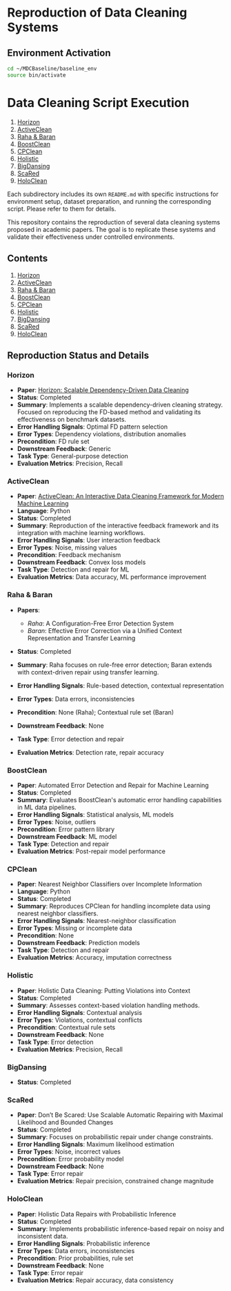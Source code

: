 

# Reproduction of Data Cleaning Systems

## Environment Activation
```bash
cd ~/MDCBaseline/baseline_env
source bin/activate
````
# Data Cleaning Script Execution

1. [Horizon](./CleanerRunScript/run_horizon/README.md)  
2. [ActiveClean](./CleanerRunScript/run_activeclean/README.md)  
3. [Raha & Baran](./CleanerRunScript/run_raha_baran/README.md)  
4. [BoostClean](./CleanerRunScript/run_boostclean/README.md)  
5. [CPClean](./CleanerRunScript/run_cpclean/README.md)  
6. [Holistic](./CleanerRunScript/run_holistic/README.md)  
7. [BigDansing](./CleanerRunScript/run_bigdansing/README.md)  
8. [ScaRed](./CleanerRunScript/run_scared/README.md)  
9. [HoloClean](./CleanerRunScript/run_holoclean/README.md)  

Each subdirectory includes its own `README.md` with specific instructions for environment setup, dataset preparation, and running the corresponding script. Please refer to them for details.

This repository contains the reproduction of several data cleaning systems proposed in academic papers. The goal is to replicate these systems and validate their effectiveness under controlled environments.

## Contents

1. [Horizon](#horizon)
2. [ActiveClean](#activeclean)
3. [Raha & Baran](#raha--baran)
4. [BoostClean](#boostclean)
5. [CPClean](#cpclean)
6. [Holistic](#holistic)
7. [BigDansing](#bigdansing)
8. [ScaRed](#scared)
9. [HoloClean](#holoclean)

## Reproduction Status and Details

### Horizon

* **Paper**: [Horizon: Scalable Dependency-Driven Data Cleaning](https://www.vldb.org/pvldb/vol14/p25)
* **Status**: Completed
* **Summary**: Implements a scalable dependency-driven cleaning strategy. Focused on reproducing the FD-based method and validating its effectiveness on benchmark datasets.
* **Error Handling Signals**: Optimal FD pattern selection
* **Error Types**: Dependency violations, distribution anomalies
* **Precondition**: FD rule set
* **Downstream Feedback**: Generic
* **Task Type**: General-purpose detection
* **Evaluation Metrics**: Precision, Recall

### ActiveClean

* **Paper**: [ActiveClean: An Interactive Data Cleaning Framework for Modern Machine Learning](https://arxiv.org/pdf/1601.03797.pdf)
* **Language**: Python
* **Status**: Completed
* **Summary**: Reproduction of the interactive feedback framework and its integration with machine learning workflows.
* **Error Handling Signals**: User interaction feedback
* **Error Types**: Noise, missing values
* **Precondition**: Feedback mechanism
* **Downstream Feedback**: Convex loss models
* **Task Type**: Detection and repair for ML
* **Evaluation Metrics**: Data accuracy, ML performance improvement

### Raha & Baran

* **Papers**:

  * *Raha*: A Configuration-Free Error Detection System
  * *Baran*: Effective Error Correction via a Unified Context Representation and Transfer Learning
* **Status**: Completed
* **Summary**: Raha focuses on rule-free error detection; Baran extends with context-driven repair using transfer learning.
* **Error Handling Signals**: Rule-based detection, contextual representation
* **Error Types**: Data errors, inconsistencies
* **Precondition**: None (Raha); Contextual rule set (Baran)
* **Downstream Feedback**: None
* **Task Type**: Error detection and repair
* **Evaluation Metrics**: Detection rate, repair accuracy

### BoostClean

* **Paper**: Automated Error Detection and Repair for Machine Learning
* **Status**: Completed
* **Summary**: Evaluates BoostClean's automatic error handling capabilities in ML data pipelines.
* **Error Handling Signals**: Statistical analysis, ML models
* **Error Types**: Noise, outliers
* **Precondition**: Error pattern library
* **Downstream Feedback**: ML model
* **Task Type**: Detection and repair
* **Evaluation Metrics**: Post-repair model performance

### CPClean

* **Paper**: Nearest Neighbor Classifiers over Incomplete Information
* **Language**: Python
* **Status**: Completed
* **Summary**: Reproduces CPClean for handling incomplete data using nearest neighbor classifiers.
* **Error Handling Signals**: Nearest-neighbor classification
* **Error Types**: Missing or incomplete data
* **Precondition**: None
* **Downstream Feedback**: Prediction models
* **Task Type**: Detection and repair
* **Evaluation Metrics**: Accuracy, imputation correctness

### Holistic

* **Paper**: Holistic Data Cleaning: Putting Violations into Context
* **Status**: Completed
* **Summary**: Assesses context-based violation handling methods.
* **Error Handling Signals**: Contextual analysis
* **Error Types**: Violations, contextual conflicts
* **Precondition**: Contextual rule sets
* **Downstream Feedback**: None
* **Task Type**: Error detection
* **Evaluation Metrics**: Precision, Recall

### BigDansing

* **Status**: Completed

### ScaRed

* **Paper**: Don’t Be Scared: Use Scalable Automatic Repairing with Maximal Likelihood and Bounded Changes
* **Status**: Completed
* **Summary**: Focuses on probabilistic repair under change constraints.
* **Error Handling Signals**: Maximum likelihood estimation
* **Error Types**: Noise, incorrect values
* **Precondition**: Error probability model
* **Downstream Feedback**: None
* **Task Type**: Error repair
* **Evaluation Metrics**: Repair precision, constrained change magnitude

### HoloClean

* **Paper**: Holistic Data Repairs with Probabilistic Inference
* **Status**: Completed
* **Summary**: Implements probabilistic inference-based repair on noisy and inconsistent data.
* **Error Handling Signals**: Probabilistic inference
* **Error Types**: Data errors, inconsistencies
* **Precondition**: Prior probabilities, rule set
* **Downstream Feedback**: None
* **Task Type**: Error repair
* **Evaluation Metrics**: Repair accuracy, data consistency